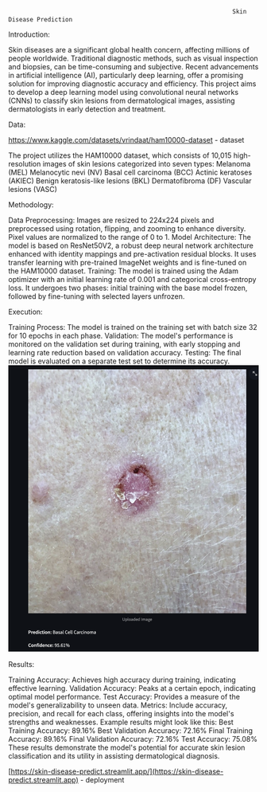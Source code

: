                                                                    Skin Disease Prediction                                       


Introduction:

Skin diseases are a significant global health concern, affecting millions of people worldwide. Traditional diagnostic methods, such as visual inspection and biopsies, can be time-consuming and subjective. Recent advancements in artificial intelligence (AI), particularly deep learning, offer a promising solution for improving diagnostic accuracy and efficiency. This project aims to develop a deep learning model using convolutional neural networks (CNNs) to classify skin lesions from dermatological images, assisting dermatologists in early detection and treatment.

Data:

https://www.kaggle.com/datasets/vrindaat/ham10000-dataset - dataset

The project utilizes the HAM10000 dataset, which consists of 10,015 high-resolution images of skin lesions categorized into seven types:
Melanoma (MEL)
Melanocytic nevi (NV)
Basal cell carcinoma (BCC)
Actinic keratoses (AKIEC)
Benign keratosis-like lesions (BKL)
Dermatofibroma (DF)
Vascular lesions (VASC)


Methodology:

Data Preprocessing: Images are resized to 224x224 pixels and preprocessed using rotation, flipping, and zooming to enhance diversity. Pixel values are normalized to the range of 0 to 1.
Model Architecture: The model is based on ResNet50V2, a robust deep neural network architecture enhanced with identity mappings and pre-activation residual blocks. It uses transfer learning with pre-trained ImageNet weights and is fine-tuned on the HAM10000 dataset.
Training: The model is trained using the Adam optimizer with an initial learning rate of 0.001 and categorical cross-entropy loss. It undergoes two phases: initial training with the base model frozen, followed by fine-tuning with selected layers unfrozen.

Execution:

Training Process: The model is trained on the training set with batch size 32 for 10 epochs in each phase.
Validation: The model's performance is monitored on the validation set during training, with early stopping and learning rate reduction based on validation accuracy.
Testing: The final model is evaluated on a separate test set to determine its accuracy.
![alt text](output/output.png)
    
Results:

Training Accuracy: Achieves high accuracy during training, indicating effective learning.
Validation Accuracy: Peaks at a certain epoch, indicating optimal model performance.
Test Accuracy: Provides a measure of the model's generalizability to unseen data.
Metrics: Include accuracy, precision, and recall for each class, offering insights into the model's strengths and weaknesses.
Example results might look like this:
Best Training Accuracy: 89.16%
Best Validation Accuracy: 72.16%
Final Training Accuracy: 89.16%
Final Validation Accuracy: 72.16%
Test Accuracy: 75.08%
These results demonstrate the model's potential for accurate skin lesion classification and its utility in assisting dermatological diagnosis.

[https://skin-disease-predict.streamlit.app/](https://skin-disease-predict.streamlit.app)  - deployment

